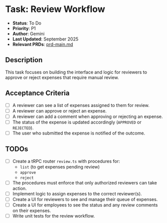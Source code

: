 # Task: Review Workflow

- **Status**: To Do
- **Priority**: P1
- **Author**: Gemini
- **Last Updated**: September 2025
- **Relevant PRDs**: [prd-main.md](../product/prd-main.md)

## Description

This task focuses on building the interface and logic for reviewers to approve or reject expenses that require manual review.

## Acceptance Criteria

- [ ] A reviewer can see a list of expenses assigned to them for review.
- [ ] A reviewer can approve or reject an expense.
- [ ] A reviewer can add a comment when approving or rejecting an expense.
- [ ] The status of the expense is updated accordingly (`APPROVED` or `REJECTED`).
- [ ] The user who submitted the expense is notified of the outcome.

## TODOs

- [ ] Create a tRPC router `review.ts` with procedures for:
    - `list` (to get expenses pending review)
    - `approve`
    - `reject`
- [ ] The procedures must enforce that only authorized reviewers can take action.
- [ ] Implement logic to assign expenses to the correct reviewer(s).
- [ ] Create a UI for reviewers to see and manage their queue of expenses.
- [ ] Create a UI for employees to see the status and any review comments on their expenses.
- [ ] Write unit tests for the review workflow.
